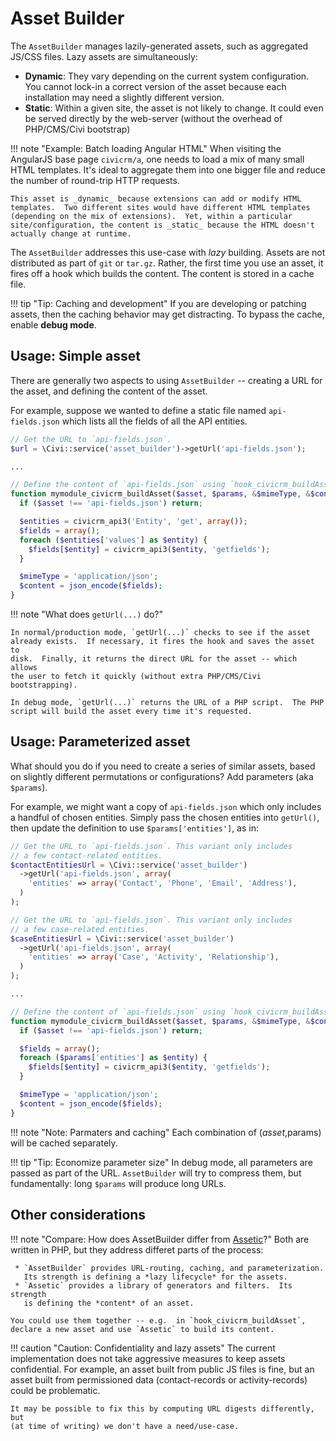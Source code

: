 # Asset Builder

The `AssetBuilder` manages lazily-generated assets, such as aggregated
JS/CSS files.  Lazy assets are simultaneously:

 * __Dynamic__: They vary depending on the current system configuration.
   You cannot lock-in a correct version of the asset because each
   installation may need a slightly different version.
 * __Static__: Within a given site, the asset is not likely to change.
   It could even be served directly by the web-server (without the overhead
   of PHP/CMS/Civi bootstrap)

!!! note "Example: Batch loading Angular HTML"
    When visiting the AngularJS base page `civicrm/a`, one needs to load a
    mix of many small HTML templates.  It's ideal to aggregate them into one
    bigger file and reduce the number of round-trip HTTP requests.

    This asset is _dynamic_ because extensions can add or modify HTML
    templates.  Two different sites would have different HTML templates
    (depending on the mix of extensions).  Yet, within a particular
    site/configuration, the content is _static_ because the HTML doesn't
    actually change at runtime.

The `AssetBuilder` addresses this use-case with *lazy* building.  Assets are
not distributed as part of `git` or `tar.gz`.  Rather, the first time you
use an asset, it fires off a hook which builds the content.  The content is
stored in a cache file.

!!! tip "Tip: Caching and development"
    If you are developing or patching assets, then the caching behavior may
    get distracting. To bypass the cache, enable **debug mode**.

## Usage: Simple asset

There are generally two aspects to using `AssetBuilder` -- creating a URL
for the asset, and defining the content of the asset.

For example, suppose we wanted to define a static file named
`api-fields.json` which lists all the fields of all the API entities.

```php
// Get the URL to `api-fields.json`.
$url = \Civi::service('asset_builder')->getUrl('api-fields.json');

...

// Define the content of `api-fields.json` using `hook_civicrm_buildAsset`.
function mymodule_civicrm_buildAsset($asset, $params, &$mimeType, &$content) {
  if ($asset !== 'api-fields.json') return;

  $entities = civicrm_api3('Entity', 'get', array());
  $fields = array();
  foreach ($entities['values'] as $entity) {
    $fields[$entity] = civicrm_api3($entity, 'getfields');
  }

  $mimeType = 'application/json';
  $content = json_encode($fields);
}
```

!!! note "What does `getUrl(...)` do?"

    In normal/production mode, `getUrl(...)` checks to see if the asset
    already exists.  If necessary, it fires the hook and saves the asset to
    disk.  Finally, it returns the direct URL for the asset -- which allows
    the user to fetch it quickly (without extra PHP/CMS/Civi bootstrapping).

    In debug mode, `getUrl(...)` returns the URL of a PHP script.  The PHP
    script will build the asset every time it's requested.

## Usage: Parameterized asset

What should you do if you need to create a series of similar assets, based on slightly
different permutations or configurations? Add parameters (aka `$params`).

For example, we might want a copy of `api-fields.json` which only includes a
handful of chosen entities.  Simply pass the chosen entities into
`getUrl()`, then update the definition to use `$params['entities']`, as in:

```php
// Get the URL to `api-fields.json`. This variant only includes
// a few contact-related entities.
$contactEntitiesUrl = \Civi::service('asset_builder')
  ->getUrl('api-fields.json', array(
    'entities' => array('Contact', 'Phone', 'Email', 'Address'),
  )
);

// Get the URL to `api-fields.json`. This variant only includes
// a few case-related entities.
$caseEntitiesUrl = \Civi::service('asset_builder')
  ->getUrl('api-fields.json', array(
    'entities' => array('Case', 'Activity', 'Relationship'),
  )
);

...

// Define the content of `api-fields.json` using `hook_civicrm_buildAsset`.
function mymodule_civicrm_buildAsset($asset, $params, &$mimeType, &$content) {
  if ($asset !== 'api-fields.json') return;

  $fields = array();
  foreach ($params['entities'] as $entity) {
    $fields[$entity] = civicrm_api3($entity, 'getfields');
  }

  $mimeType = 'application/json';
  $content = json_encode($fields);
}
```

!!! note "Note: Parmaters and caching"
    Each combination of ($asset,$params) will be cached separately.

!!! tip "Tip: Economize parameter size"
    In debug mode, all parameters are passed as part of the URL. `AssetBuilder`
    will try to compress them, but fundamentally: long `$params` will produce
    long URLs.

## Other considerations

!!! note "Compare: How does AssetBuilder differ from [Assetic](https://github.com/kriswallsmith/assetic)?"
    Both are written in PHP, but they address differet parts of the process:

     * `AssetBuilder` provides URL-routing, caching, and parameterization.
       Its strength is defining a *lazy lifecycle* for the assets.
     * `Assetic` provides a library of generators and filters.  Its strength
       is defining the *content* of an asset.

    You could use them together -- e.g.  in `hook_civicrm_buildAsset`,
    declare a new asset and use `Assetic` to build its content.

!!! caution "Caution: Confidentiality and lazy assets"
    The current implementation does not take aggressive measures to keep
    assets confidential. For example, an asset built from public JS files
    is fine, but an asset built from permissioned data (contact-records
    or activity-records) could be problematic.

    It may be possible to fix this by computing URL digests differently, but
    (at time of writing) we don't have a need/use-case.
